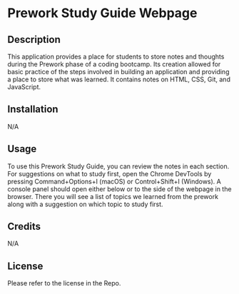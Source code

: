 # Prework Study Guide Webpage

## Description

This application provides a place for students to store notes and thoughts during the Prework phase of a coding bootcamp. Its creation allowed for basic practice of the steps involved in building an application and providing a place to store what was learned. It contains notes on HTML, CSS, Git, and JavaScript.

## Installation

N/A

## Usage

To use this Prework Study Guide, you can review the notes in each section. For suggestions on what to study first, open the Chrome DevTools by pressing Command+Options+I (macOS) or Control+Shift+I (Windows). A console panel should open either below or to the side of the webpage in the browser. There you will see a list of topics we learned from the prework along with a suggestion on which topic to study first.

## Credits

N/A

## License

Please refer to the license in the Repo.